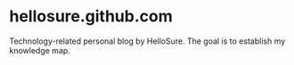 hellosure.github.com
======================

Technology-related personal blog by HelloSure.
The goal is to establish my knowledge map.
